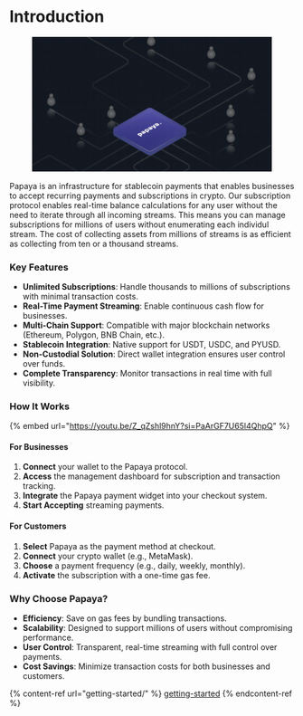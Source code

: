 # Introduction

<figure><img src=".gitbook/assets/forDocs-dark.gif" alt=""><figcaption></figcaption></figure>

Papaya is an infrastructure for stablecoin payments that enables businesses to accept recurring payments and subscriptions in crypto. Our subscription protocol enables real-time balance calculations for any user without the need to iterate through all incoming streams. This means you can manage subscriptions for millions of users without enumerating each individul stream. The cost of collecting assets from millions of streams is as efficient as collecting from ten or a thousand streams.

### **Key Features**

* **Unlimited Subscriptions**: Handle thousands to millions of subscriptions with minimal transaction costs.
* **Real-Time Payment Streaming**: Enable continuous cash flow for businesses.
* **Multi-Chain Support**: Compatible with major blockchain networks (Ethereum, Polygon, BNB Chain, etc.).
* **Stablecoin Integration**: Native support for USDT, USDC, and PYUSD.
* **Non-Custodial Solution**: Direct wallet integration ensures user control over funds.
* **Complete Transparency**: Monitor transactions in real time with full visibility.

### **How It Works**

{% embed url="https://youtu.be/Z_qZshl9hnY?si=PaArGF7U65l4QhpQ" %}

#### **For Businesses**

1. **Connect** your wallet to the Papaya protocol.
2. **Access** the management dashboard for subscription and transaction tracking.
3. **Integrate** the Papaya payment widget into your checkout system.
4. **Start Accepting** streaming payments.

#### **For Customers**

1. **Select** Papaya as the payment method at checkout.
2. **Connect** your crypto wallet (e.g., MetaMask).
3. **Choose** a payment frequency (e.g., daily, weekly, monthly).
4. **Activate** the subscription with a one-time gas fee.

### **Why Choose Papaya?**

* **Efficiency**: Save on gas fees by bundling transactions.
* **Scalability**: Designed to support millions of users without compromising performance.
* **User Control**: Transparent, real-time streaming with full control over payments.
* **Cost Savings**: Minimize transaction costs for both businesses and customers.

{% content-ref url="getting-started/" %}
[getting-started](getting-started/)
{% endcontent-ref %}

